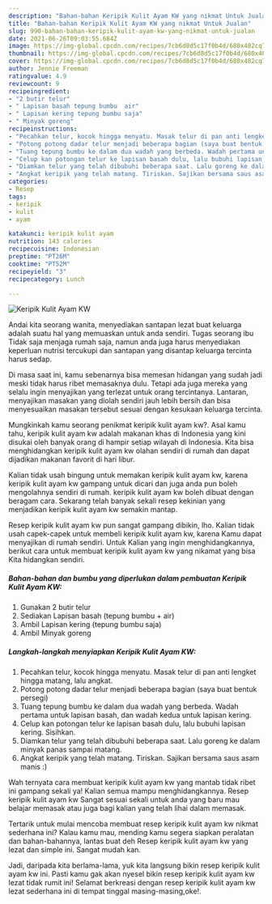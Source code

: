 ```yaml
---
description: "Bahan-bahan Keripik Kulit Ayam KW yang nikmat Untuk Jualan"
title: "Bahan-bahan Keripik Kulit Ayam KW yang nikmat Untuk Jualan"
slug: 990-bahan-bahan-keripik-kulit-ayam-kw-yang-nikmat-untuk-jualan
date: 2021-06-26T09:03:55.684Z
image: https://img-global.cpcdn.com/recipes/7cb6d8d5c17f0b4d/680x482cq70/keripik-kulit-ayam-kw-foto-resep-utama.jpg
thumbnail: https://img-global.cpcdn.com/recipes/7cb6d8d5c17f0b4d/680x482cq70/keripik-kulit-ayam-kw-foto-resep-utama.jpg
cover: https://img-global.cpcdn.com/recipes/7cb6d8d5c17f0b4d/680x482cq70/keripik-kulit-ayam-kw-foto-resep-utama.jpg
author: Jennie Freeman
ratingvalue: 4.9
reviewcount: 9
recipeingredient:
- "2 butir telur"
- " Lapisan basah tepung bumbu  air"
- " Lapisan kering tepung bumbu saja"
- " Minyak goreng"
recipeinstructions:
- "Pecahkan telur, kocok hingga menyatu. Masak telur di pan anti lengket hingga matang, lalu angkat."
- "Potong potong dadar telur menjadi beberapa bagian (saya buat bentuk persegi)"
- "Tuang tepung bumbu ke dalam dua wadah yang berbeda. Wadah pertama untuk lapisan basah, dan wadah kedua untuk lapisan kering."
- "Celup kan potongan telur ke lapisan basah dulu, lalu bubuhi lapisan kering. Sisihkan."
- "Diamkan telur yang telah dibubuhi beberapa saat. Lalu goreng ke dalam minyak panas sampai matang."
- "Angkat keripik yang telah matang. Tiriskan. Sajikan bersama saus asam manis :)"
categories:
- Resep
tags:
- keripik
- kulit
- ayam

katakunci: keripik kulit ayam 
nutrition: 143 calories
recipecuisine: Indonesian
preptime: "PT26M"
cooktime: "PT52M"
recipeyield: "3"
recipecategory: Lunch

---
```



![Keripik Kulit Ayam KW](https://img-global.cpcdn.com/recipes/7cb6d8d5c17f0b4d/680x482cq70/keripik-kulit-ayam-kw-foto-resep-utama.jpg)

Andai kita seorang wanita, menyediakan santapan lezat buat keluarga adalah suatu hal yang memuaskan untuk anda sendiri. Tugas seorang ibu Tidak saja menjaga rumah saja, namun anda juga harus menyediakan keperluan nutrisi tercukupi dan santapan yang disantap keluarga tercinta harus sedap.

Di masa  saat ini, kamu sebenarnya bisa memesan hidangan yang sudah jadi meski tidak harus ribet memasaknya dulu. Tetapi ada juga mereka yang selalu ingin menyajikan yang terlezat untuk orang tercintanya. Lantaran, menyajikan masakan yang diolah sendiri jauh lebih bersih dan bisa menyesuaikan masakan tersebut sesuai dengan kesukaan keluarga tercinta. 



Mungkinkah kamu seorang penikmat keripik kulit ayam kw?. Asal kamu tahu, keripik kulit ayam kw adalah makanan khas di Indonesia yang kini disukai oleh banyak orang di hampir setiap wilayah di Indonesia. Kita bisa menghidangkan keripik kulit ayam kw olahan sendiri di rumah dan dapat dijadikan makanan favorit di hari libur.

Kalian tidak usah bingung untuk memakan keripik kulit ayam kw, karena keripik kulit ayam kw gampang untuk dicari dan juga anda pun boleh mengolahnya sendiri di rumah. keripik kulit ayam kw boleh dibuat dengan beragam cara. Sekarang telah banyak sekali resep kekinian yang menjadikan keripik kulit ayam kw semakin mantap.

Resep keripik kulit ayam kw pun sangat gampang dibikin, lho. Kalian tidak usah capek-capek untuk membeli keripik kulit ayam kw, karena Kamu dapat menyajikan di rumah sendiri. Untuk Kalian yang ingin menghidangkannya, berikut cara untuk membuat keripik kulit ayam kw yang nikamat yang bisa Kita hidangkan sendiri.

<!--inarticleads1-->

##### Bahan-bahan dan bumbu yang diperlukan dalam pembuatan Keripik Kulit Ayam KW:

1. Gunakan 2 butir telur
1. Sediakan  Lapisan basah (tepung bumbu + air)
1. Ambil  Lapisan kering (tepung bumbu saja)
1. Ambil  Minyak goreng




<!--inarticleads2-->

##### Langkah-langkah menyiapkan Keripik Kulit Ayam KW:

1. Pecahkan telur, kocok hingga menyatu. Masak telur di pan anti lengket hingga matang, lalu angkat.
1. Potong potong dadar telur menjadi beberapa bagian (saya buat bentuk persegi)
1. Tuang tepung bumbu ke dalam dua wadah yang berbeda. Wadah pertama untuk lapisan basah, dan wadah kedua untuk lapisan kering.
1. Celup kan potongan telur ke lapisan basah dulu, lalu bubuhi lapisan kering. Sisihkan.
1. Diamkan telur yang telah dibubuhi beberapa saat. Lalu goreng ke dalam minyak panas sampai matang.
1. Angkat keripik yang telah matang. Tiriskan. Sajikan bersama saus asam manis :)




Wah ternyata cara membuat keripik kulit ayam kw yang mantab tidak ribet ini gampang sekali ya! Kalian semua mampu menghidangkannya. Resep keripik kulit ayam kw Sangat sesuai sekali untuk anda yang baru mau belajar memasak atau juga bagi kalian yang telah lihai dalam memasak.

Tertarik untuk mulai mencoba membuat resep keripik kulit ayam kw nikmat sederhana ini? Kalau kamu mau, mending kamu segera siapkan peralatan dan bahan-bahannya, lantas buat deh Resep keripik kulit ayam kw yang lezat dan simple ini. Sangat mudah kan. 

Jadi, daripada kita berlama-lama, yuk kita langsung bikin resep keripik kulit ayam kw ini. Pasti kamu gak akan nyesel bikin resep keripik kulit ayam kw lezat tidak rumit ini! Selamat berkreasi dengan resep keripik kulit ayam kw lezat sederhana ini di tempat tinggal masing-masing,oke!.

